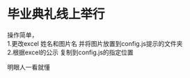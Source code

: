 # 毕业典礼线上举行

操作简单，  
1.更改excel 姓名和图片名 并将图片放置到config.js提示的文件夹  
2.根据excel的公示 复制到config.js的指定位置

明眼人一看就懂

